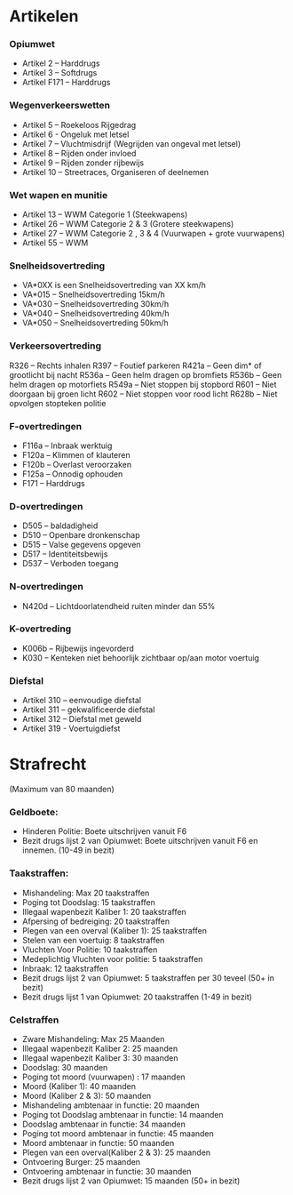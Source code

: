 # Artikelen

### Opiumwet

* Artikel 2 – Harddrugs
* Artikel 3 – Softdrugs
* Artikel F171 – Harddrugs

### Wegenverkeerswetten

* Artikel 5 – Roekeloos Rijgedrag
* Artikel 6 - Ongeluk met letsel
* Artikel 7 – Vluchtmisdrijf (Wegrijden van ongeval met letsel)
* Artikel 8 – Rijden onder invloed
* Artikel 9 – Rijden zonder rijbewijs
* Artikel 10 – Streetraces, Organiseren of deelnemen

### Wet wapen en munitie

* Artikel 13 – WWM Categorie 1 (Steekwapens)
* Artikel 26 – WWM Categorie 2 & 3 (Grotere steekwapens)
* Artikel 27 – WWM Categorie 2 , 3 & 4 (Vuurwapen + grote vuurwapens)
* Artikel 55 – WWM

### Snelheidsovertreding

* VA*0XX is een Snelheidsovertreding van XX km/h
* VA*015 – Snelheidsovertreding 15km/h
* VA*030 – Snelheidsovertreding 30km/h
* VA*040 – Snelheidsovertreding 40km/h
* VA*050 – Snelheidsovertreding 50km/h

### Verkeersovertreding

R326 – Rechts inhalen
R397 – Foutief parkeren
R421a – Geen dim* of grootlicht bij nacht
R536a – Geen helm dragen op bromfiets
R536b – Geen helm dragen op motorfiets
R549a – Niet stoppen bij stopbord
R601 – Niet doorgaan bij groen licht
R602 – Niet stoppen voor rood licht
R628b – Niet opvolgen stopteken politie

### F-overtredingen

* F116a – Inbraak werktuig
* F120a – Klimmen of klauteren
* F120b – Overlast veroorzaken
* F125a – Onnodig ophouden
* F171 – Harddrugs

### D-overtredingen

* D505 – baldadigheid
* D510 – Openbare dronkenschap
* D515 – Valse gegevens opgeven
* D517 – Identiteitsbewijs
* D537 – Verboden toegang

### N-overtredingen

* N420d – Lichtdoorlatendheid ruiten minder dan 55%

### K-overtreding

* K006b – Rijbewijs ingevorderd
* K030 – Kenteken niet behoorlijk zichtbaar op/aan motor voertuig

### Diefstal

* Artikel 310 – eenvoudige diefstal
* Artikel 311 – gekwalificeerde diefstal
* Artikel 312 – Diefstal met geweld
* Artikel 319 - Voertuigdiefst

# Strafrecht
(Maximum van 80 maanden)

### Geldboete:
* Hinderen Politie: Boete uitschrijven vanuit F6
* Bezit drugs lijst 2 van Opiumwet: Boete uitschrijven vanuit F6 en innemen. (10-49 in bezit)

### Taakstraffen:
* Mishandeling: Max 20 taakstraffen
* Poging tot Doodslag: 15 taakstraffen
* Illegaal wapenbezit Kaliber 1: 20 taakstraffen
* Afpersing of bedreiging: 20 taakstraffen
* Plegen van een overval (Kaliber 1): 25 taakstraffen
* Stelen van een voertuig: 8 taakstraffen
* Vluchten Voor Politie: 10 taakstraffen
* Medeplichtig Vluchten voor politie: 5 taakstraffen
* Inbraak: 12 taakstraffen
* Bezit drugs lijst 2 van Opiumwet: 5 taakstraffen per 30 teveel (50+ in bezit)
* Bezit drugs lijst 1 van Opiumwet: 20 taakstraffen (1-49 in bezit)

### Celstraffen
* Zware Mishandeling: Max 25 Maanden 
* Illegaal wapenbezit Kaliber 2: 25 maanden 
* Illegaal wapenbezit Kaliber 3: 30 maanden 
* Doodslag: 30 maanden 
* Poging tot moord (vuurwapen) : 17 maanden 
* Moord (Kaliber 1): 40 maanden
* Moord (Kaliber 2 & 3): 50 maanden 
* Mishandeling ambtenaar in functie: 20 maanden
* Poging tot Doodslag ambtenaar in functie: 14 maanden 
* Doodslag ambtenaar in functie: 34 maanden 
* Poging tot moord ambtenaar in functie: 45 maanden
* Moord ambtenaar in functie: 50 maanden 
* Plegen van een overval(Kaliber 2 & 3): 25 maanden
* Ontvoering Burger: 25 maanden
* Ontvoering ambtenaar in functie: 30 maanden
* Bezit drugs lijst 2 van Opiumwet: 15 maanden (50+ in bezit)

